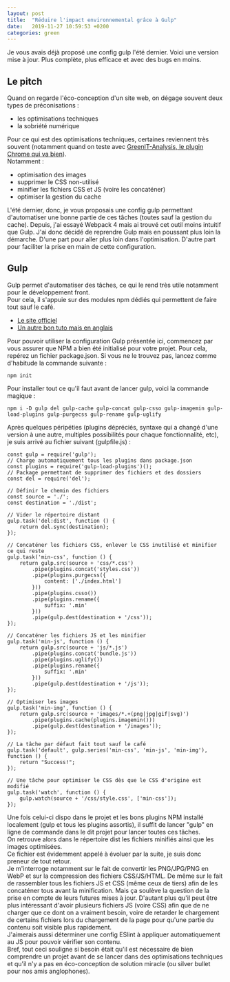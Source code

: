 ```yaml
---
layout: post
title:  "Réduire l'impact environnemental grâce à Gulp"
date:   2019-11-27 10:59:53 +0200
categories: green
---
```


Je vous avais déjà proposé une config gulp l'été dernier. Voici une version mise à jour. Plus complète, plus efficace et avec des bugs en moins. 

## Le pitch
Quand on regarde l'éco-conception d'un site web, on dégage souvent deux types de préconisations : 
* les optimisations techniques
* la sobriété numérique 
  
Pour ce qui est des optimisations techniques, certaines reviennent très souvent (notamment quand on teste avec [GreenIT-Analysis, le plugin Chrome qui va bien](https://www.greenit.fr/2019/07/02/web-evaluez-lempreinte-dune-page-en-un-clic/)).   
Notamment : 
* optimisation des images
* supprimer le CSS non-utilisé
* minifier les fichiers CSS et JS (voire les concaténer)
* optimiser la gestion du cache
  
L'été dernier, donc, je vous proposais une config gulp permettant d'automatiser une bonne partie de ces tâches (toutes sauf la gestion du cache). Depuis, j'ai essayé Webpack 4 mais ai trouvé cet outil moins intuitif que Gulp. J'ai donc décidé de reprendre Gulp mais en poussant plus loin la démarche. D'une part pour aller plus loin dans l'optimisation. D'autre part pour faciliter la prise en main de cette configuration.

## Gulp
Gulp permet d'automatiser des tâches, ce qui le rend très utile notamment pour le développement front.   
Pour cela, il s'appuie sur des modules npm dédiés qui permettent de faire tout sauf le café. 
* [Le site officiel](https://gulpjs.com/docs/en/getting-started/quick-start)
* [Un autre bon tuto mais en anglais](https://css-tricks.com/gulp-for-beginners/)

Pour pouvoir utiliser la configuration Gulp présentée ici, commencez par vous assurer que NPM a bien été initialisé pour votre projet. Pour cela, repérez un fichier package.json. Si vous ne le trouvez pas, lancez comme d'habitude la commande suivante : 
  
```
npm init
```
   
Pour installer tout ce qu'il faut avant de lancer gulp, voici la commande magique : 
   
```
npm i -D gulp del gulp-cache gulp-concat gulp-csso gulp-imagemin gulp-load-plugins gulp-purgecss gulp-rename gulp-uglify
```
   
Après quelques péripéties (plugins dépréciés, syntaxe qui a changé d'une version à une autre, multiples possibilités pour chaque fonctionnalité, etc), je suis arrivé au fichier suivant (gulpfile.js) : 
   
```
const gulp = require('gulp');
// Charge automatiquement tous les plugins dans package.json
const plugins = require('gulp-load-plugins')();
// Package permettant de supprimer des fichiers et des dossiers
const del = require('del');

// Définir le chemin des fichiers
const source = './';
const destination = './dist';

// Vider le répertoire distant
gulp.task('del:dist', function () {
    return del.sync(destination);
});

// Concaténer les fichiers CSS, enlever le CSS inutilisé et minifier ce qui reste
gulp.task('min-css', function () {
    return gulp.src(source + 'css/*.css')
        .pipe(plugins.concat('styles.css'))
        .pipe(plugins.purgecss({
            content: ['./index.html']
        }))
        .pipe(plugins.csso())
        .pipe(plugins.rename({
            suffix: '.min'
        }))
        .pipe(gulp.dest(destination + '/css'));
});

// Concaténer les fichiers JS et les minifier
gulp.task('min-js', function () {
    return gulp.src(source + 'js/*.js')
        .pipe(plugins.concat('bundle.js'))
        .pipe(plugins.uglify())
        .pipe(plugins.rename({
            suffix: '.min'
        }))
        .pipe(gulp.dest(destination + '/js'));
});

// Optimiser les images
gulp.task('min-img', function () {
    return gulp.src(source + 'images/*.+(png|jpg|gif|svg)')
        .pipe(plugins.cache(plugins.imagemin()))
        .pipe(gulp.dest(destination + '/images'));
});

// La tâche par défaut fait tout sauf le café
gulp.task('default', gulp.series('min-css', 'min-js', 'min-img'), function () {
    return "Success!";
});

// Une tâche pour optimiser le CSS dès que le CSS d'origine est modifié
gulp.task('watch', function () {
    gulp.watch(source + '/css/style.css', ['min-css']);
});
```
   
Une fois celui-ci dispo dans le projet et les bons plugins NPM installé localement (gulp et tous les plugins assortis), il suffit de lancer "gulp" en ligne de commande dans le dit projet pour lancer toutes ces tâches.   
On retrouve alors dans le répertoire dist les fichiers minifiés ainsi que les images optimisées.  
Ce fichier est évidemment appelé à évoluer par la suite, je suis donc preneur de tout retour.   
Je m'interroge notamment sur le fait de convertir les PNG/JPG/PNG en WebP et sur la compression des fichiers CSS/JS/HTML. De même sur le fait de rassembler tous les fichiers JS et CSS (même ceux de tiers) afin de les concaténer tous avant la minification. Mais ça soulève la question de la prise en compte de leurs futures mises à jour. D'autant plus qu'il peut être plus intéressant d'avoir plusieurs fichiers JS (voire CSS) afin que de ne charger que ce dont on a vraiment besoin, voire de retarder le chargement de certains fichiers lors du chargement de la page pour qu'une partie du contenu soit visible plus rapidement.   
J'aimerais aussi déterminer une config ESlint à appliquer automatiquement au JS pour pouvoir vérifier son contenu.   
Bref, tout ceci souligne si besoin était qu'il est nécessaire de bien comprendre un projet avant de se lancer dans des optimisations techniques et qu'il n'y a pas en éco-conception de solution miracle (ou silver bullet pour nos amis anglophones).